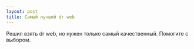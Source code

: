 ```yaml
---
layout: post 
title: Самый лучший dr web 
--- 
```

Решил взять dr web, но нужен только самый качественный. Помогите с выбором.